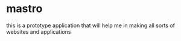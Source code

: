 # mastro
this is a prototype application that will help me in making all sorts of websites and applications

